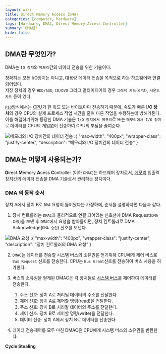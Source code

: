 ```yaml
---
layout: wiki
title: Direct Memory Access (DMA)
categories: [computer, hardware]
tags: [Hardware, DMAC, Direct Memory Access Controller]
summary: DMA란?
hide: false
---
```


## DMA란 무엇인가?

DMA는 `IO 장치`와 `메모리`간의 데이터 전송을 위한 기술이다.

정확히는 모든 I/O장치는 아니고, 대용량 데이터 전송을 목적으로 하는 하드웨어와 연결되어있다.  
저장 장치의 경우 `HDD/SSD`, `CD/DVD` 그리고 멀티미디어의 경우 `그래픽 카드(GPU)`, `사운드 카드` 등이 있다.

[`PIO`]()방식에서는 [CPU]()가 한 워드 또는 바이트마다 전송하기 때문에, 속도가 빠른 **I/O 장치**의 경우 CPU의 실제 프로세스 작업 시간을 줄여 다른 작업을 수행하는데 방해가된다.  
이를 해결하기위해 등장한 DMA 기술은 `I/O 장치에서 메모리`로 또는 `메모리에서 I/O 장치`로 데이터를 CPU의 개입없이 전송하여 CPU의 부담을 줄여준다.

![메모리와 I/O 장치간의 데이터 전송](/post/computer/data-transfer-between-memory-and-io-device.png)
:{ "max-width": "400px", "wrapper-class": "justify-center", "description": "메모리와 I/O 장치간의 데이터 전송" }

## DMA는 어떻게 사용되는가?

**D**irect **M**emory **A**cess **C**ontroller (이하 `DMAC`)는 하드웨어 장치로서, [메모리]() 입출력 장치간의 데이터 전송을 DMA 기술로서 관리하는 장치이다.


### DMA 의 동작 순서

장치 A에서 장치 B로 `DMA` 요청이 들어왔다는 가정하에, 순서를 설명하자면 다음과 같다.

1. 장치 컨트롤러는 `DMAC`과 물리적으로 연결 되어있는 신호선에  DMA Request(`DMA 요청`)을 보낸 후 `DMAC`에서 요청을 받아들이면, 장치 컨트롤러로 DMA Acknowledge(`DMA 승인`) 신호를 보낸다.

![DMA 요청](/post/computer/dma-request.png)
:{ "max-width": "400px", "wrapper-class": "justify-center", "description": "장치 컨트롤러의 DMA 요청" }

2. `DMAC`는 데이터를 전송할 시스템 버스의 소유권을 얻기위해 CPU에게 제어 버스로 `Bus Request` 신호를 전송한다. CPU는 `Bus Grant`신호를 전송하여 버스 사용을 허가한다.

3. 버스의 소유권을 얻게된 DMAC은 각 장치들로 [시스템 버스]()를 제어하여 데이터를 전송한다.
   1. 주소 신호: 장치 A로 처리될 데이터의 주소를 전달한다.
   2. 제어 신호: 장치 A로 제어할 명령(read)을 전달한다.
   3. 주소 신호: 장치 B로 처리될 데이터의 주소를 전달한다.
   4. 제어 신호: 장치 B로 제어할 명령(write)을 전달한다.
   5. 데이터 전송: 장치 A에서 장치 B로 데이터를 전송한다.

    
4. 데이터 전송제어를 모두 마친 DMAC은 CPU에게 시스템 버스의 소유권을 반환한다.


**Cycle Stealing**





